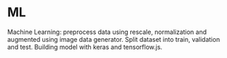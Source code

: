 # ML

Machine Learning: preprocess data using rescale, normalization and augmented using image data generator. Split dataset into train, validation and test. Building model with keras and tensorflow.js.
